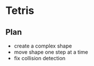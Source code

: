 # Tetris

## Plan

* create a complex shape
* move shape one step at a time
* fix collision detection

